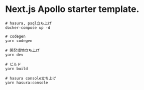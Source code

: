 # Next.js Apollo starter template.

```
# hasura, psql立ち上げ
docker-compose up -d

# codegen
yarn codegen

# 開発環境立ち上げ
yarn dev

# ビルド
yarn build

# hasura console立ち上げ
yarn hasura:console
```
